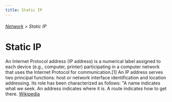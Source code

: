 ```yaml
---
title: Static IP
---
```

###### [Network](../wiki/network-technology.html) > Static IP

# Static IP

An Internet Protocol address (IP address) is a numerical label assigned to each device (e.g., computer, printer) participating in a computer network that uses the Internet Protocol for communication.[1] An IP address serves two principal functions: host or network interface identification and location addressing. Its role has been characterized as follows: "A name indicates what we seek. An address indicates where it is. A route indicates how to get there. <a href="https://en.wikipedia.org/wiki/IP_address#Static_IP" target="_blank">Wikipedia</a>